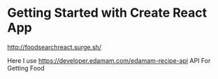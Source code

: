 # Getting Started with Create React App

http://foodsearchreact.surge.sh/

Here I use https://developer.edamam.com/edamam-recipe-api API For Getting Food
